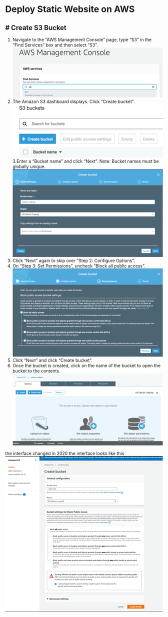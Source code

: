 # Deploy Static Website on AWS
## # Create S3 Bucket
1. Navigate to the “AWS Management Console” page, type “S3” in the “Find Services” box and then select “S3”.
![AWS Console ](./img/aws-console.png)
2. The Amazon S3 dashboard displays. Click “Create bucket”.
![Create s3 bucket ](./img/create-s3bucket.png)
3.Enter a “Bucket name” and click “Next”. Note: Bucket names must be globally unique.
![S3 bucket name](./img/enter-s3bucket-name.png)
4. Click “Next” again to skip over “Step 2: Configure Options”.
5. On “Step 3: Set Permissions”, uncheck “Block all public access”.
![S3 Permissions](./img/s3-permissions.png)
6. Click “Next” and click “Create bucket”.
7. Once the bucket is created, click on the name of the bucket to open the bucket to the contents.
![S3 Done](./img/s3-done.png)

the interface changed in 2020 the interface looks like this
![2020 interface bucket](./img/s3bucket-creation2020.png)


